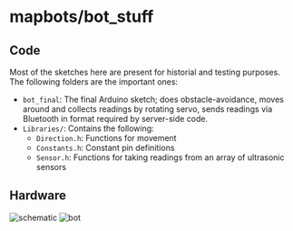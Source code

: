 # mapbots/bot_stuff

## Code

Most of the sketches here are present for historial and testing purposes.
The following folders are the important ones:

* `bot_final`: The final Arduino sketch; does obstacle-avoidance, moves around and
collects readings by rotating servo, sends readings via Bluetooth in format required
by server-side code.
* `Libraries/`: Contains the following:
    * `Direction.h`: Functions for movement
    * `Constants.h`: Constant pin definitions
    * `Sensor.h`: Functions for taking readings from an array of ultrasonic sensors

## Hardware

![schematic](https://3.bp.blogspot.com/-9X0Zeg9Yaig/Vyf9BvbrNTI/AAAAAAAAEew/NfobdMTVeGY3W1fpQS2nMPPd8JefnnlbgCLcB/s1600/photo_2016-05-03_06-50-50.jpg)
![bot](https://3.bp.blogspot.com/-ZeWhXZpw8ys/Vyfc2ddf4MI/AAAAAAAAEeE/55zDGMC1nWMUJPjn8B_DkksUMb3HbMGSQCLcB/s1600/photo_2016-05-03_04-31-10.jpg)
